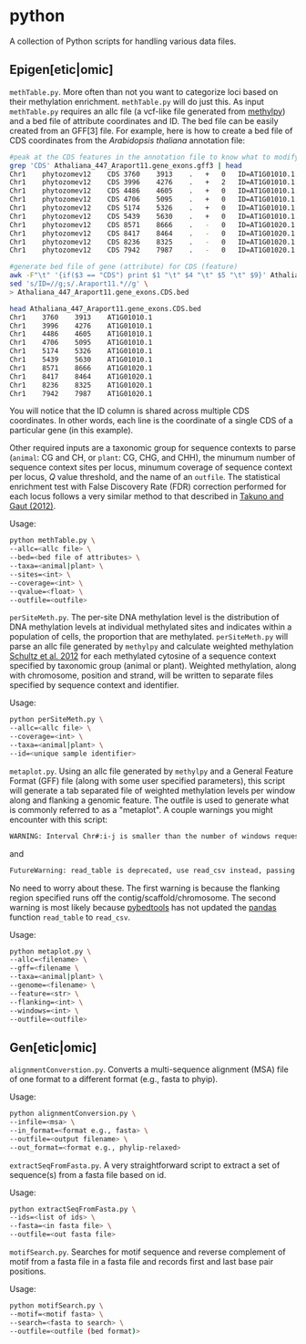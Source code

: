 # python

A collection of Python scripts for handling various data files.

## Epigen[etic|omic]

`methTable.py`. More often than not you want to categorize loci based on their methylation enrichment. `methTable.py` will do just this. As input `methTable.py` requires an allc file (a vcf-like file generated from [methylpy](https://github.com/yupenghe/methylpy)) and a bed file of attribute coordinates and ID. The bed file can be easily created from an GFF\[3\] file. For example, here is how to create a bed file of CDS coordinates from the _Arabidopsis thaliana_ annotation file:

```bash
#peak at the CDS features in the annotation file to know what to modify
grep 'CDS' Athaliana_447_Araport11.gene_exons.gff3 | head
Chr1	phytozomev12	CDS	3760	3913	.	+	0	ID=AT1G01010.1.Araport11.447.CDS.1;Parent=AT1G01010.1.Araport11.447;pacid=37401853
Chr1	phytozomev12	CDS	3996	4276	.	+	2	ID=AT1G01010.1.Araport11.447.CDS.2;Parent=AT1G01010.1.Araport11.447;pacid=37401853
Chr1	phytozomev12	CDS	4486	4605	.	+	0	ID=AT1G01010.1.Araport11.447.CDS.3;Parent=AT1G01010.1.Araport11.447;pacid=37401853
Chr1	phytozomev12	CDS	4706	5095	.	+	0	ID=AT1G01010.1.Araport11.447.CDS.4;Parent=AT1G01010.1.Araport11.447;pacid=37401853
Chr1	phytozomev12	CDS	5174	5326	.	+	0	ID=AT1G01010.1.Araport11.447.CDS.5;Parent=AT1G01010.1.Araport11.447;pacid=37401853
Chr1	phytozomev12	CDS	5439	5630	.	+	0	ID=AT1G01010.1.Araport11.447.CDS.6;Parent=AT1G01010.1.Araport11.447;pacid=37401853
Chr1	phytozomev12	CDS	8571	8666	.	-	0	ID=AT1G01020.1.Araport11.447.CDS.1;Parent=AT1G01020.1.Araport11.447;pacid=37399351
Chr1	phytozomev12	CDS	8417	8464	.	-	0	ID=AT1G01020.1.Araport11.447.CDS.2;Parent=AT1G01020.1.Araport11.447;pacid=37399351
Chr1	phytozomev12	CDS	8236	8325	.	-	0	ID=AT1G01020.1.Araport11.447.CDS.3;Parent=AT1G01020.1.Araport11.447;pacid=37399351
Chr1	phytozomev12	CDS	7942	7987	.	-	0	ID=AT1G01020.1.Araport11.447.CDS.4;Parent=AT1G01020.1.Araport11.447;pacid=37399351

#generate bed file of gene (attribute) for CDS (feature)
awk -F"\t" '{if($3 == "CDS") print $1 "\t" $4 "\t" $5 "\t" $9}' Athaliana_447_Araport11.gene_exons.gff3 | \
sed 's/ID=//g;s/.Araport11.*//g' \
> Athaliana_447_Araport11.gene_exons.CDS.bed

head Athaliana_447_Araport11.gene_exons.CDS.bed
Chr1	3760	3913	AT1G01010.1
Chr1	3996	4276	AT1G01010.1
Chr1	4486	4605	AT1G01010.1
Chr1	4706	5095	AT1G01010.1
Chr1	5174	5326	AT1G01010.1
Chr1	5439	5630	AT1G01010.1
Chr1	8571	8666	AT1G01020.1
Chr1	8417	8464	AT1G01020.1
Chr1	8236	8325	AT1G01020.1
Chr1	7942	7987	AT1G01020.1
```

You will notice that the ID column is shared across multiple CDS coordinates. In other words, each line is the coordinate of a single CDS of a particular gene (in this example).

Other required inputs are a taxonomic group for sequence contexts to parse (`animal`: CG and CH, or `plant`: CG, CHG, and CHH), the minumum number of sequence context sites per locus, minumum coverage of sequence context per locus, _Q_ value threshold, and the name of an `outfile`. The statistical enrichment test with False Discovery Rate (FDR) correction performed for each locus follows a very similar method to that described in [Takuno and Gaut (2012)](https://www.ncbi.nlm.nih.gov/pubmed/21813466).

Usage:

```bash
python methTable.py \
--allc=<allc file> \
--bed=<bed file of attributes> \
--taxa=<animal|plant> \
--sites=<int> \
--coverage=<int> \
--qvalue=<float> \
--outfile=<outfile>
```

`perSiteMeth.py`. The per-site DNA methylation level is the distribution of DNA methylation levels at individual methylated sites and indicates within a population of cells, the proportion that are methylated. `perSiteMeth.py` will parse an allc file generated by `methylpy` and calculate weighted methylation [Schultz et al. 2012](https://www.ncbi.nlm.nih.gov/pubmed/23131467) for each methylated cytosine of a sequence context specified by taxonomic group (animal or plant). Weighted methylation, along with chromosome, position and strand, will be written to separate files specified by sequence context and identifier.

Usage:

```bash
python perSiteMeth.py \
--allc=<allc file> \
--coverage=<int> \
--taxa=<animal|plant> \
--id=<unique sample identifier>
```

`metaplot.py`. Using an allc file generated by `methylpy` and a General Feature Format (GFF) file (along with some user specified parameters), this script will generate a tab separated file of weighted methylation levels per window along and flanking a genomic feature. The outfile is used to generate what is commonly referred to as a "metaplot". A couple warnings you might encounter with this script:

```bash
WARNING: Interval Chr#:i-j is smaller than the number of windows requested. Skipping.
```

and

```bash
FutureWarning: read_table is deprecated, use read_csv instead, passing sep='\t'.
```

No need to worry about these. The first warning is because the flanking region specified runs off the contig/scaffold/chromosome. The second warning is most likely because [pybedtools](https://daler.github.io/pybedtools/) has not updated the [pandas](https://pandas.pydata.org/) function `read_table` to `read_csv`.

Usage:

```bash
python metaplot.py \
--allc=<filename> \
--gff=<filename \
--taxa=<animal|plant> \
--genome=<filename> \
--feature=<str> \
--flanking=<int> \
--windows=<int> \
--outfile=<outfile>
```

## Gen[etic|omic]

`alignmentConverstion.py`. Converts a multi-sequence alignment (MSA) file of one format to a different format (e.g., fasta to phyip).

Usage:

```bash
python alignmentConversion.py \
--infile=<msa> \
--in_format=<format e.g., fasta> \
--outfile=<output filename> \
--out_format=<format e.g., phylip-relaxed>
```

`extractSeqFromFasta.py`. A very straightforward script to extract a set of sequence(s) from a fasta file based on id.

Usage:

```bash
python extractSeqFromFasta.py \
--ids=<list of ids> \
--fasta=<in fasta file> \
--outfile=<out fasta file>
```

`motifSearch.py`. Searches for motif sequence and reverse complement of motif from a fasta file in a fasta file and records first and last base pair positions.

Usage:

```bash
python motifSearch.py \
--motif=<motif fasta> \
--search=<fasta to search> \
--outfile=<outfile (bed format)>
```
